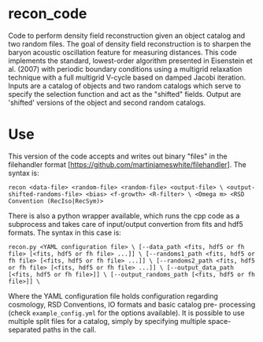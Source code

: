 # recon_code

Code to perform density field reconstruction given an object catalog
and two random files.  The goal of density field reconstruction is to
sharpen the baryon acoustic oscillation feature for measuring distances.
This code implements the standard, lowest-order algorithm presented in
Eisenstein et al. (2007) with periodic boundary conditions using a
multigrid relaxation technique with a full multigrid V-cycle based on
damped Jacobi iteration.
Inputs are a catalog of objects and two random catalogs which serve to
specify the selection function and act as the "shifted" fields. Output
are 'shifted' versions of the object and second random catalogs.

# Use

This version of the code accepts and writes out binary "files" in the
filehandler format [https://github.com/martinjameswhite/filehandler].
The syntax is:

`
    recon <data-file> <random-file> <random-file> <output-file> \
    <output-shifted-randoms-file> <bias> <f-growth> <R-filter> \
    <Omega m> <RSD Convention (RecIso|RecSym)>
`

There is also a python wrapper available, which runs the cpp code as
a subprocess and takes care of input/output convertion from fits and
hdf5 formats. The syntax in this case is:

`
    recon.py <YAML configuration file> \
    [--data_path <fits, hdf5 or fh file> [<fits, hdf5 or fh file> ...]] \
    [--randoms1_path <fits, hdf5 or fh file> [<fits, hdf5 or fh file> ...]] \
    [--randoms2_path <fits, hdf5 or fh file> [<fits, hdf5 or fh file> ...]] \
    [--output_data_path [<fits, hdf5 or fh file>]] \
    [--output_randoms_path [<fits, hdf5 or fh file>]] \
`

Where the YAML configuration file holds configuration regarding
cosmology, RSD Conventions, IO formats and basic catalog pre-
processing (check `example_config.yml` for the options available).
It is possible to use multiple split files for a catalog, simply by
specifying multiple space-separated paths in the call.


